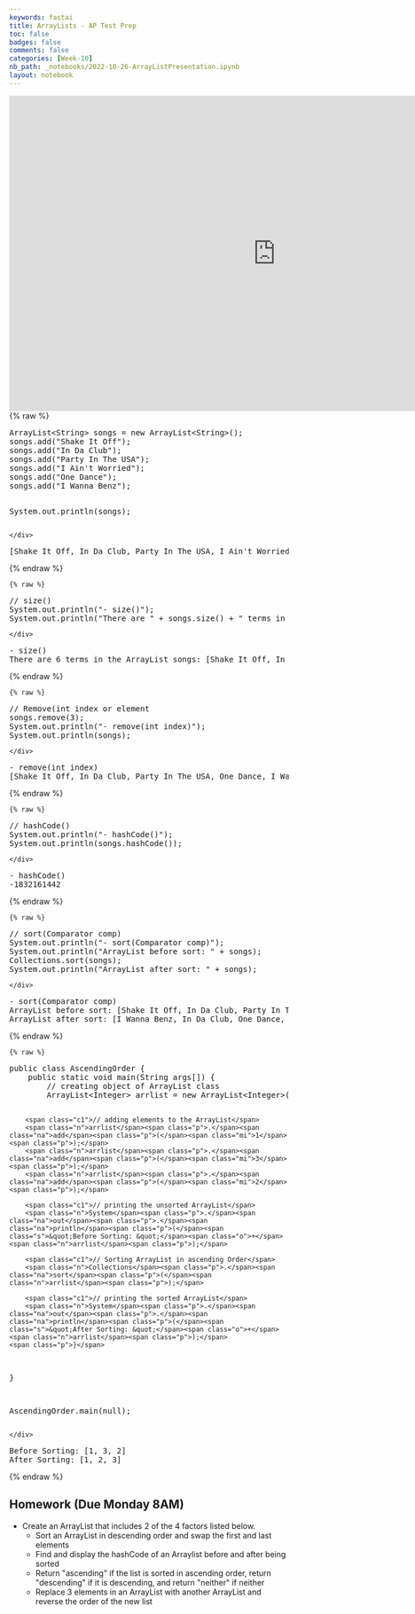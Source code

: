```yaml
---
keywords: fastai
title: ArrayLists - AP Test Prep
toc: false
badges: false
comments: false
categories: [Week-10]
nb_path: _notebooks/2022-10-26-ArrayListPresentation.ipynb
layout: notebook
---
```


<!--
#################################################
### THIS FILE WAS AUTOGENERATED! DO NOT EDIT! ###
#################################################
# file to edit: _notebooks/2022-10-26-ArrayListPresentation.ipynb
-->

<div class="container" id="notebook-container">
        
<div class="cell border-box-sizing text_cell rendered"><div class="inner_cell">
<div class="text_cell_render border-box-sizing rendered_html">
<iframe src="https://docs.google.com/presentation/d/e/2PACX-1vQvLO9_DZfDE4Yp7CaQi8CNbFXsPJ_WcMq8_YA_mZnvhUa3L_fcTCSCa-x6lwvFmmXyDko60kw501l-/embed?start=false&loop=false&delayms=3000" frameborder="0" width="960" height="569" allowfullscreen="true" mozallowfullscreen="true" webkitallowfullscreen="true"></iframe>
</div>
</div>
</div>
    {% raw %}
    
<div class="cell border-box-sizing code_cell rendered">
<div class="input">

<div class="inner_cell">
    <div class="input_area">
<div class=" highlight hl-java"><pre><span></span><span class="n">ArrayList</span><span class="o">&lt;</span><span class="n">String</span><span class="o">&gt;</span> <span class="n">songs</span> <span class="o">=</span> <span class="k">new</span> <span class="n">ArrayList</span><span class="o">&lt;</span><span class="n">String</span><span class="o">&gt;</span><span class="p">();</span>
<span class="n">songs</span><span class="p">.</span><span class="na">add</span><span class="p">(</span><span class="s">&quot;Shake It Off&quot;</span><span class="p">);</span>
<span class="n">songs</span><span class="p">.</span><span class="na">add</span><span class="p">(</span><span class="s">&quot;In Da Club&quot;</span><span class="p">);</span>
<span class="n">songs</span><span class="p">.</span><span class="na">add</span><span class="p">(</span><span class="s">&quot;Party In The USA&quot;</span><span class="p">);</span>
<span class="n">songs</span><span class="p">.</span><span class="na">add</span><span class="p">(</span><span class="s">&quot;I Ain&#39;t Worried&quot;</span><span class="p">);</span>
<span class="n">songs</span><span class="p">.</span><span class="na">add</span><span class="p">(</span><span class="s">&quot;One Dance&quot;</span><span class="p">);</span>
<span class="n">songs</span><span class="p">.</span><span class="na">add</span><span class="p">(</span><span class="s">&quot;I Wanna Benz&quot;</span><span class="p">);</span>

<span class="n">System</span><span class="p">.</span><span class="na">out</span><span class="p">.</span><span class="na">println</span><span class="p">(</span><span class="n">songs</span><span class="p">);</span>
</pre></div>

    </div>
</div>
</div>

<div class="output_wrapper">
<div class="output">

<div class="output_area">

<div class="output_subarea output_stream output_stdout output_text">
<pre>[Shake It Off, In Da Club, Party In The USA, I Ain&#39;t Worried, One Dance, I Wanna Benz]
</pre>
</div>
</div>

</div>
</div>

</div>
    {% endraw %}

    {% raw %}
    
<div class="cell border-box-sizing code_cell rendered">
<div class="input">

<div class="inner_cell">
    <div class="input_area">
<div class=" highlight hl-java"><pre><span></span><span class="c1">// size()</span>
<span class="n">System</span><span class="p">.</span><span class="na">out</span><span class="p">.</span><span class="na">println</span><span class="p">(</span><span class="s">&quot;- size()&quot;</span><span class="p">);</span>
<span class="n">System</span><span class="p">.</span><span class="na">out</span><span class="p">.</span><span class="na">println</span><span class="p">(</span><span class="s">&quot;There are &quot;</span> <span class="o">+</span> <span class="n">songs</span><span class="p">.</span><span class="na">size</span><span class="p">()</span> <span class="o">+</span> <span class="s">&quot; terms in the ArrayList songs: &quot;</span> <span class="o">+</span> <span class="n">songs</span><span class="p">);</span>
</pre></div>

    </div>
</div>
</div>

<div class="output_wrapper">
<div class="output">

<div class="output_area">

<div class="output_subarea output_stream output_stdout output_text">
<pre>- size()
There are 6 terms in the ArrayList songs: [Shake It Off, In Da Club, Party In The USA, I Ain&#39;t Worried, One Dance, I Wanna Benz]
</pre>
</div>
</div>

</div>
</div>

</div>
    {% endraw %}

    {% raw %}
    
<div class="cell border-box-sizing code_cell rendered">
<div class="input">

<div class="inner_cell">
    <div class="input_area">
<div class=" highlight hl-java"><pre><span></span><span class="c1">// Remove(int index or element</span>
<span class="n">songs</span><span class="p">.</span><span class="na">remove</span><span class="p">(</span><span class="mi">3</span><span class="p">);</span>
<span class="n">System</span><span class="p">.</span><span class="na">out</span><span class="p">.</span><span class="na">println</span><span class="p">(</span><span class="s">&quot;- remove(int index)&quot;</span><span class="p">);</span>
<span class="n">System</span><span class="p">.</span><span class="na">out</span><span class="p">.</span><span class="na">println</span><span class="p">(</span><span class="n">songs</span><span class="p">);</span>
</pre></div>

    </div>
</div>
</div>

<div class="output_wrapper">
<div class="output">

<div class="output_area">

<div class="output_subarea output_stream output_stdout output_text">
<pre>- remove(int index)
[Shake It Off, In Da Club, Party In The USA, One Dance, I Wanna Benz]
</pre>
</div>
</div>

</div>
</div>

</div>
    {% endraw %}

    {% raw %}
    
<div class="cell border-box-sizing code_cell rendered">
<div class="input">

<div class="inner_cell">
    <div class="input_area">
<div class=" highlight hl-java"><pre><span></span><span class="c1">// hashCode()</span>
<span class="n">System</span><span class="p">.</span><span class="na">out</span><span class="p">.</span><span class="na">println</span><span class="p">(</span><span class="s">&quot;- hashCode()&quot;</span><span class="p">);</span>
<span class="n">System</span><span class="p">.</span><span class="na">out</span><span class="p">.</span><span class="na">println</span><span class="p">(</span><span class="n">songs</span><span class="p">.</span><span class="na">hashCode</span><span class="p">());</span>
</pre></div>

    </div>
</div>
</div>

<div class="output_wrapper">
<div class="output">

<div class="output_area">

<div class="output_subarea output_stream output_stdout output_text">
<pre>- hashCode()
-1832161442
</pre>
</div>
</div>

</div>
</div>

</div>
    {% endraw %}

    {% raw %}
    
<div class="cell border-box-sizing code_cell rendered">
<div class="input">

<div class="inner_cell">
    <div class="input_area">
<div class=" highlight hl-java"><pre><span></span><span class="c1">// sort(Comparator comp)</span>
<span class="n">System</span><span class="p">.</span><span class="na">out</span><span class="p">.</span><span class="na">println</span><span class="p">(</span><span class="s">&quot;- sort(Comparator comp)&quot;</span><span class="p">);</span>
<span class="n">System</span><span class="p">.</span><span class="na">out</span><span class="p">.</span><span class="na">println</span><span class="p">(</span><span class="s">&quot;ArrayList before sort: &quot;</span> <span class="o">+</span> <span class="n">songs</span><span class="p">);</span>
<span class="n">Collections</span><span class="p">.</span><span class="na">sort</span><span class="p">(</span><span class="n">songs</span><span class="p">);</span>
<span class="n">System</span><span class="p">.</span><span class="na">out</span><span class="p">.</span><span class="na">println</span><span class="p">(</span><span class="s">&quot;ArrayList after sort: &quot;</span> <span class="o">+</span> <span class="n">songs</span><span class="p">);</span>
</pre></div>

    </div>
</div>
</div>

<div class="output_wrapper">
<div class="output">

<div class="output_area">

<div class="output_subarea output_stream output_stdout output_text">
<pre>- sort(Comparator comp)
ArrayList before sort: [Shake It Off, In Da Club, Party In The USA, One Dance, I Wanna Benz]
ArrayList after sort: [I Wanna Benz, In Da Club, One Dance, Party In The USA, Shake It Off]
</pre>
</div>
</div>

</div>
</div>

</div>
    {% endraw %}

    {% raw %}
    
<div class="cell border-box-sizing code_cell rendered">
<div class="input">

<div class="inner_cell">
    <div class="input_area">
<div class=" highlight hl-java"><pre><span></span><span class="kd">public</span> <span class="kd">class</span> <span class="nc">AscendingOrder</span> <span class="p">{</span>
    <span class="kd">public</span> <span class="kd">static</span> <span class="kt">void</span> <span class="nf">main</span><span class="p">(</span><span class="n">String</span> <span class="n">args</span><span class="o">[]</span><span class="p">)</span> <span class="p">{</span>
        <span class="c1">// creating object of ArrayList class</span>
        <span class="n">ArrayList</span><span class="o">&lt;</span><span class="n">Integer</span><span class="o">&gt;</span> <span class="n">arrlist</span> <span class="o">=</span> <span class="k">new</span> <span class="n">ArrayList</span><span class="o">&lt;</span><span class="n">Integer</span><span class="o">&gt;</span><span class="p">();</span>
        
        <span class="c1">// adding elements to the ArrayList</span>
        <span class="n">arrlist</span><span class="p">.</span><span class="na">add</span><span class="p">(</span><span class="mi">1</span><span class="p">);</span>
        <span class="n">arrlist</span><span class="p">.</span><span class="na">add</span><span class="p">(</span><span class="mi">3</span><span class="p">);</span>
        <span class="n">arrlist</span><span class="p">.</span><span class="na">add</span><span class="p">(</span><span class="mi">2</span><span class="p">);</span>
        
        <span class="c1">// printing the unsorted ArrayList</span>
        <span class="n">System</span><span class="p">.</span><span class="na">out</span><span class="p">.</span><span class="na">println</span><span class="p">(</span><span class="s">&quot;Before Sorting: &quot;</span><span class="o">+</span> <span class="n">arrlist</span><span class="p">);</span>
        
        <span class="c1">// Sorting ArrayList in ascending Order</span>
        <span class="n">Collections</span><span class="p">.</span><span class="na">sort</span><span class="p">(</span><span class="n">arrlist</span><span class="p">);</span>
        
        <span class="c1">// printing the sorted ArrayList</span>
        <span class="n">System</span><span class="p">.</span><span class="na">out</span><span class="p">.</span><span class="na">println</span><span class="p">(</span><span class="s">&quot;After Sorting: &quot;</span><span class="o">+</span> <span class="n">arrlist</span><span class="p">);</span>
    <span class="p">}</span>
<span class="p">}</span>

<span class="n">AscendingOrder</span><span class="p">.</span><span class="na">main</span><span class="p">(</span><span class="kc">null</span><span class="p">);</span>
</pre></div>

    </div>
</div>
</div>

<div class="output_wrapper">
<div class="output">

<div class="output_area">

<div class="output_subarea output_stream output_stdout output_text">
<pre>Before Sorting: [1, 3, 2]
After Sorting: [1, 2, 3]
</pre>
</div>
</div>

</div>
</div>

</div>
    {% endraw %}

<div class="cell border-box-sizing text_cell rendered"><div class="inner_cell">
<div class="text_cell_render border-box-sizing rendered_html">
<h2 id="Homework-(Due-Monday-8AM)">Homework (Due Monday 8AM)<a class="anchor-link" href="#Homework-(Due-Monday-8AM)"> </a></h2><ul>
<li>Create an ArrayList that includes 2 of the 4 factors listed below.<ul>
<li>Sort an ArrayList in descending order and swap the first and last elements</li>
<li>Find and display the hashCode of an Arraylist before and after being sorted</li>
<li>Return "ascending" if the list is sorted in ascending order, return "descending" if it is descending, and return "neither" if neither</li>
<li>Replace 3 elements in an ArrayList with another ArrayList and reverse the order of the new list</li>
</ul>
</li>
</ul>

</div>
</div>
</div>
</div>
 

